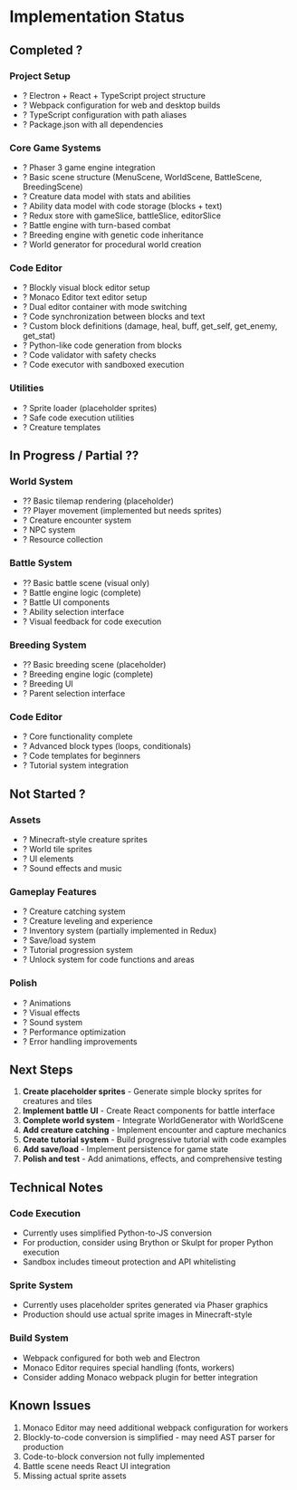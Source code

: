 # Implementation Status

## Completed ?

### Project Setup
- ? Electron + React + TypeScript project structure
- ? Webpack configuration for web and desktop builds
- ? TypeScript configuration with path aliases
- ? Package.json with all dependencies

### Core Game Systems
- ? Phaser 3 game engine integration
- ? Basic scene structure (MenuScene, WorldScene, BattleScene, BreedingScene)
- ? Creature data model with stats and abilities
- ? Ability data model with code storage (blocks + text)
- ? Redux store with gameSlice, battleSlice, editorSlice
- ? Battle engine with turn-based combat
- ? Breeding engine with genetic code inheritance
- ? World generator for procedural world creation

### Code Editor
- ? Blockly visual block editor setup
- ? Monaco Editor text editor setup
- ? Dual editor container with mode switching
- ? Code synchronization between blocks and text
- ? Custom block definitions (damage, heal, buff, get_self, get_enemy, get_stat)
- ? Python-like code generation from blocks
- ? Code validator with safety checks
- ? Code executor with sandboxed execution

### Utilities
- ? Sprite loader (placeholder sprites)
- ? Safe code execution utilities
- ? Creature templates

## In Progress / Partial ??

### World System
- ?? Basic tilemap rendering (placeholder)
- ?? Player movement (implemented but needs sprites)
- ? Creature encounter system
- ? NPC system
- ? Resource collection

### Battle System
- ?? Basic battle scene (visual only)
- ? Battle engine logic (complete)
- ? Battle UI components
- ? Ability selection interface
- ? Visual feedback for code execution

### Breeding System
- ?? Basic breeding scene (placeholder)
- ? Breeding engine logic (complete)
- ? Breeding UI
- ? Parent selection interface

### Code Editor
- ? Core functionality complete
- ? Advanced block types (loops, conditionals)
- ? Code templates for beginners
- ? Tutorial system integration

## Not Started ?

### Assets
- ? Minecraft-style creature sprites
- ? World tile sprites
- ? UI elements
- ? Sound effects and music

### Gameplay Features
- ? Creature catching system
- ? Creature leveling and experience
- ? Inventory system (partially implemented in Redux)
- ? Save/load system
- ? Tutorial progression system
- ? Unlock system for code functions and areas

### Polish
- ? Animations
- ? Visual effects
- ? Sound system
- ? Performance optimization
- ? Error handling improvements

## Next Steps

1. **Create placeholder sprites** - Generate simple blocky sprites for creatures and tiles
2. **Implement battle UI** - Create React components for battle interface
3. **Complete world system** - Integrate WorldGenerator with WorldScene
4. **Add creature catching** - Implement encounter and capture mechanics
5. **Create tutorial system** - Build progressive tutorial with code examples
6. **Add save/load** - Implement persistence for game state
7. **Polish and test** - Add animations, effects, and comprehensive testing

## Technical Notes

### Code Execution
- Currently uses simplified Python-to-JS conversion
- For production, consider using Brython or Skulpt for proper Python execution
- Sandbox includes timeout protection and API whitelisting

### Sprite System
- Currently uses placeholder sprites generated via Phaser graphics
- Production should use actual sprite images in Minecraft-style

### Build System
- Webpack configured for both web and Electron
- Monaco Editor requires special handling (fonts, workers)
- Consider adding Monaco webpack plugin for better integration

## Known Issues

1. Monaco Editor may need additional webpack configuration for workers
2. Blockly-to-code conversion is simplified - may need AST parser for production
3. Code-to-block conversion not fully implemented
4. Battle scene needs React UI integration
5. Missing actual sprite assets
